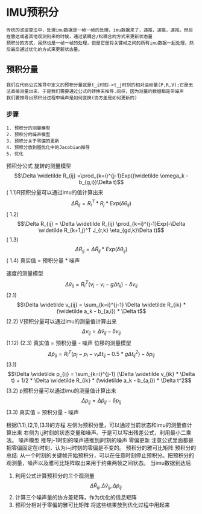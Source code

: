 # IMU预积分
    传统的滤波算法中，处理imu数据是一帧一帧的处理，imu数据来了，递推，递推，递推。然后在雷达或者其他观测到来的时候，通过紧耦合/松耦合的方式来更新状态量
    预积分的方式，虽然也是一帧一帧的处理，但是它是将关键帧之间的所有imu数据一起处理，然后最后通过优化的方式来更新状态量。
## 预积分量
    我们在代码公式推导中定义的预积分量就是t_i时刻->t_j时刻的相对运动量(P,R,V);它是无法直接测量出来，于是我们需要通过公式的转换来推导.同样，因为测量的数据都是带噪声
    我们要推导出预积分过程中噪声是如何变换(协方差是如何更新的)
### 步骤
    1. 预积分的测量模型
    2. 预积分的噪声模型
    3. 预积分关于零偏的更新
    4. 预积分放到图优化中的Jacobian推导
    5. 优化
预积分公式
旋转的测量模型
$$\Delta \widetilde R_{ij} =\prod_{k=i}^{j-1}Exp((\widetilde \omega_k - b_{g,i})\Delta t)$$   ( 1.1)R预积分量可以通过imu的值计算出来
$$\Delta \widetilde R_{ij} = R_i^T * R_j * Exp(\delta \theta_{ij})$$   ( 1.2)
$$\Delta R_{ij} = \Delta \widetilde R_{ij} \prod_{k=i}^{j-1}Exp(-\Delta \widetilde R_{k+1,j}^T J_{r,k} \eta_{gd,k}\Delta t)$$    ( 1.3)
$$\Delta R_{ij} = \Delta \widetilde R_{ij} * Exp(\delta \theta _{ij}) $$     ( 1.4) 真实值 = 预积分量 * 噪声

速度的测量模型
$$\Delta \widetilde v_{ij} = R_i^T(v_j - v_i - g\Delta t_{ij}) - \delta v_{ij} $$ (2.1)
$$\Delta \widetilde v_{ij} = \sum_{k=i}^{j-1} \Delta \widetilde R_{ik} * (\widetilde a_k - b_{a,i}) * \Delta t$$  (2.2) V预积分量可以通过imu的测量值计算出来
$$\Delta v_{ij} = \Delta \widetilde v_{ij} - \delta v_{ij} $$ (1.12)   (2.3) 真实值 = 预积分量 - 噪声
位移的测量模型
$$\Delta \widetilde p_{ij} = R_i^T(p_j - p_i - v_i\Delta t_{ij} - 0.5*g\Delta t_{ij}^2) - \delta p_{ij} $$ (3.1)
$$\Delta \widetilde p_{ij} = \sum_{k=i}^{j-1} (\Delta \widetilde v_{ik} * \Delta t)  + 1/2 * \Delta \widetilde R_{ik} * (\widetilde a_k - b_{a,i}) * \Delta t^2$$ (3.2) p预积分量可以通过imu的测量值计算出来
$$\Delta p_{ij} = \Delta \widetilde p_{ij} - \delta p_{ij} $$ (3.3) 真实值 = 预积分量 - 噪声

根据(1.1),(2,1),(3.1)的方程
左侧为预积分量，可以通过当前状态和imu的测量值计算出来
右侧为i,j时刻的状态变量和噪声。于是可以写出残差公式，利用最小二乘法。
噪声模型
推导j-1时刻的噪声递推到j时刻的噪声
零偏更新
注意公式里面都是把零偏固定在i时刻，认为i~j时刻的零偏是不变的。
预积分的雅可比矩阵
预积分的总结:
从一个时刻的关键帧开始预积分，可以在任意时刻停止预积分。把预积分的观测量，噪声以及雅可比矩阵取出来用于约束两帧之间状态。
当imu数据到达后
1. 利用公式计算预积分的三个观测量 $$\Delta \widetilde R_{ij}, \Delta \widetilde v_{ij},\Delta \widetilde p_{ij}$$
2. 计算三个噪声量的协方差矩阵，作为优化的信息矩阵
3. 预积分相对于零偏的雅可比矩阵
将这些结果放到优化过程中用起来